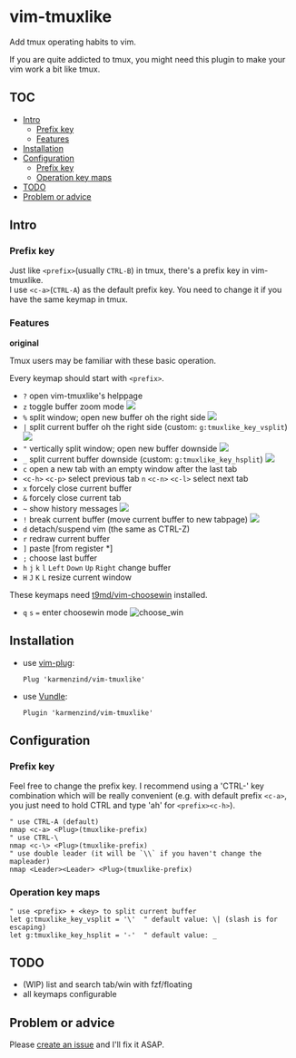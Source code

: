 # vim-tmuxlike

Add tmux operating habits to vim.

If you are quite addicted to tmux, you might need this plugin to make your vim work a bit like tmux.

## TOC

<!-- vim-markdown-toc GFM -->

* [Intro](#intro)
    * [Prefix key](#prefix-key)
    * [Features](#features)
* [Installation](#installation)
* [Configuration](#configuration)
    * [Prefix key](#prefix-key-1)
    * [Operation key maps](#operation-key-maps)
* [TODO](#todo)
* [Problem or advice](#problem-or-advice)

<!-- vim-markdown-toc -->

## Intro

### Prefix key

Just like `<prefix>`(usually `CTRL-B`) in tmux, there's a prefix key in vim-tmuxlike.<br>
I use `<c-a>`(`CTRL-A`) as the default prefix key. You need to change it if you have the same keymap in tmux.

### Features

**original**

Tmux users may be familiar with these basic operation.

Every keymap should start with `<prefix>`.

-   `?`   open vim-tmuxlike's helppage
-   `z`   toggle buffer zoom mode
    ![](https://raw.githubusercontent.com/Karmenzind/i/master/vim-tmuxlike/toggle_zoom.gif)
-   `%`   split window; open new buffer oh the right side
    ![](https://raw.githubusercontent.com/Karmenzind/i/master/vim-tmuxlike/vsplit_new.gif)
-   `|`   split current buffer oh the right side (custom: `g:tmuxlike_key_vsplit`)
    ![](https://raw.githubusercontent.com/Karmenzind/i/master/vim-tmuxlike/vsplit_cur.gif)
-   `"`   vertically split window; open new buffer downside
    ![](https://raw.githubusercontent.com/Karmenzind/i/master/vim-tmuxlike/split_new.gif)
-   `_`   split current buffer downside (custom: `g:tmuxlike_key_hsplit`)
    ![](https://raw.githubusercontent.com/Karmenzind/i/master/vim-tmuxlike/split_cur.gif)
-   `c`   open a new tab with an empty window after the last tab
-   `<c-h>` `<c-p>`  select previous tab
    `n` `<c-n>` `<c-l>`  select next tab
-   `x`   forcely close current buffer
-   `&`   forcely close current tab
-   `~`   show history messages
    ![](https://raw.githubusercontent.com/Karmenzind/i/master/vim-tmuxlike/hist_msg.gif)
-   `!`   break current buffer (move current buffer to new tabpage)
    ![](https://raw.githubusercontent.com/Karmenzind/i/master/vim-tmuxlike/break_cur.gif)
-   `d`   detach/suspend vim (the same as CTRL-Z)
-   `r`   redraw current buffer
-   `]`   paste [from register *]
-   `;`   choose last buffer
-   `h` `j` `k` `l` `Left` `Down` `Up` `Right`  change buffer
-   `H` `J` `K` `L`  resize current window

These keymaps need [t9md/vim-choosewin](https://github.com/t9md/vim-choosewin) installed.
-   `q` `s` `=`  enter choosewin mode
    ![choose_win](https://raw.githubusercontent.com/Karmenzind/i/master/vim-tmuxlike/choose_win.gif)

## Installation

- use [vim-plug](https://github.com/junegunn/vim-plug):
    ```
    Plug 'karmenzind/vim-tmuxlike'
    ```
- use [Vundle](https://github.com/VundleVim/Vundle.vim):
    ```
    Plugin 'karmenzind/vim-tmuxlike'
    ```

## Configuration

### Prefix key

Feel free to change the prefix key.
I recommend using a 'CTRL-' key combination which will be really convenient (e.g. with default prefix `<c-a>`, you just need to hold CTRL and type 'ah' for `<prefix><c-h>`).

```vim
" use CTRL-A (default)
nmap <c-a> <Plug>(tmuxlike-prefix)
" use CTRL-\
nmap <c-\> <Plug>(tmuxlike-prefix)
" use double leader (it will be `\\` if you haven't change the mapleader)
nmap <Leader><Leader> <Plug>(tmuxlike-prefix)
```

### Operation key maps

```vim
" use <prefix> + <key> to split current buffer
let g:tmuxlike_key_vsplit = '\'  " default value: \| (slash is for escaping)
let g:tmuxlike_key_hsplit = '-'  " default value: _
```


## TODO

- (WIP) list and search tab/win with fzf/floating
- all keymaps configurable

## Problem or advice

Please [create an issue](https://github.com/Karmenzind/vim-tmuxlike/issues/new) and I'll fix it ASAP.
